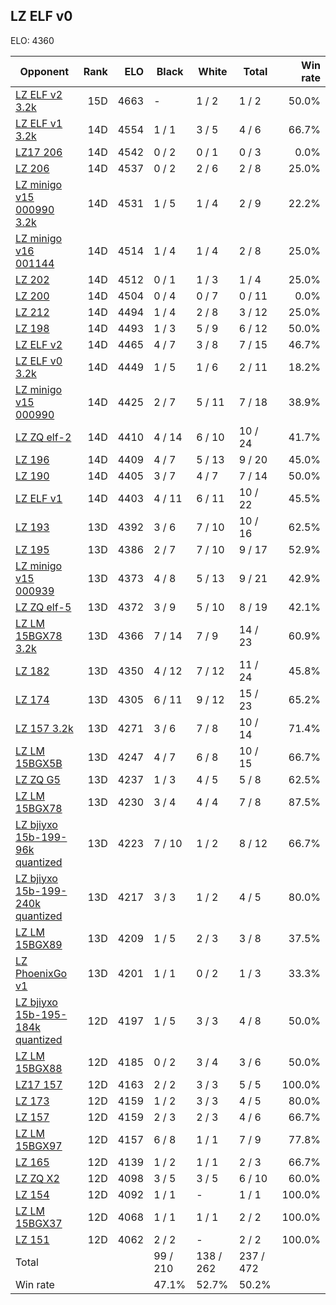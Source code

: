 ## LZ ELF v0 ##

ELO: 4360

Opponent | Rank | ELO | Black | White | Total | Win rate
---------|-----:|----:|-------|-------|-------|-------:
[LZ ELF v2 3.2k](LZ%20ELF%20v2%203.2k.md) | 15D | 4663 | - | 1 / 2 | 1 / 2 | 50.0%
[LZ ELF v1 3.2k](LZ%20ELF%20v1%203.2k.md) | 14D | 4554 | 1 / 1 | 3 / 5 | 4 / 6 | 66.7%
[LZ17 206](LZ17%20206.md) | 14D | 4542 | 0 / 2 | 0 / 1 | 0 / 3 | 0.0%
[LZ 206](LZ%20206.md) | 14D | 4537 | 0 / 2 | 2 / 6 | 2 / 8 | 25.0%
[LZ minigo v15 000990 3.2k](LZ%20minigo%20v15%20000990%203.2k.md) | 14D | 4531 | 1 / 5 | 1 / 4 | 2 / 9 | 22.2%
[LZ minigo v16 001144](LZ%20minigo%20v16%20001144.md) | 14D | 4514 | 1 / 4 | 1 / 4 | 2 / 8 | 25.0%
[LZ 202](LZ%20202.md) | 14D | 4512 | 0 / 1 | 1 / 3 | 1 / 4 | 25.0%
[LZ 200](LZ%20200.md) | 14D | 4504 | 0 / 4 | 0 / 7 | 0 / 11 | 0.0%
[LZ 212](LZ%20212.md) | 14D | 4494 | 1 / 4 | 2 / 8 | 3 / 12 | 25.0%
[LZ 198](LZ%20198.md) | 14D | 4493 | 1 / 3 | 5 / 9 | 6 / 12 | 50.0%
[LZ ELF v2](LZ%20ELF%20v2.md) | 14D | 4465 | 4 / 7 | 3 / 8 | 7 / 15 | 46.7%
[LZ ELF v0 3.2k](LZ%20ELF%20v0%203.2k.md) | 14D | 4449 | 1 / 5 | 1 / 6 | 2 / 11 | 18.2%
[LZ minigo v15 000990](LZ%20minigo%20v15%20000990.md) | 14D | 4425 | 2 / 7 | 5 / 11 | 7 / 18 | 38.9%
[LZ ZQ elf-2](LZ%20ZQ%20elf-2.md) | 14D | 4410 | 4 / 14 | 6 / 10 | 10 / 24 | 41.7%
[LZ 196](LZ%20196.md) | 14D | 4409 | 4 / 7 | 5 / 13 | 9 / 20 | 45.0%
[LZ 190](LZ%20190.md) | 14D | 4405 | 3 / 7 | 4 / 7 | 7 / 14 | 50.0%
[LZ ELF v1](LZ%20ELF%20v1.md) | 14D | 4403 | 4 / 11 | 6 / 11 | 10 / 22 | 45.5%
[LZ 193](LZ%20193.md) | 13D | 4392 | 3 / 6 | 7 / 10 | 10 / 16 | 62.5%
[LZ 195](LZ%20195.md) | 13D | 4386 | 2 / 7 | 7 / 10 | 9 / 17 | 52.9%
[LZ minigo v15 000939](LZ%20minigo%20v15%20000939.md) | 13D | 4373 | 4 / 8 | 5 / 13 | 9 / 21 | 42.9%
[LZ ZQ elf-5](LZ%20ZQ%20elf-5.md) | 13D | 4372 | 3 / 9 | 5 / 10 | 8 / 19 | 42.1%
[LZ LM 15BGX78 3.2k](LZ%20LM%2015BGX78%203.2k.md) | 13D | 4366 | 7 / 14 | 7 / 9 | 14 / 23 | 60.9%
[LZ 182](LZ%20182.md) | 13D | 4350 | 4 / 12 | 7 / 12 | 11 / 24 | 45.8%
[LZ 174](LZ%20174.md) | 13D | 4305 | 6 / 11 | 9 / 12 | 15 / 23 | 65.2%
[LZ 157 3.2k](LZ%20157%203.2k.md) | 13D | 4271 | 3 / 6 | 7 / 8 | 10 / 14 | 71.4%
[LZ LM 15BGX5B](LZ%20LM%2015BGX5B.md) | 13D | 4247 | 4 / 7 | 6 / 8 | 10 / 15 | 66.7%
[LZ ZQ G5](LZ%20ZQ%20G5.md) | 13D | 4237 | 1 / 3 | 4 / 5 | 5 / 8 | 62.5%
[LZ LM 15BGX78](LZ%20LM%2015BGX78.md) | 13D | 4230 | 3 / 4 | 4 / 4 | 7 / 8 | 87.5%
[LZ bjiyxo 15b-199-96k quantized](LZ%20bjiyxo%2015b-199-96k%20quantized.md) | 13D | 4223 | 7 / 10 | 1 / 2 | 8 / 12 | 66.7%
[LZ bjiyxo 15b-199-240k quantized](LZ%20bjiyxo%2015b-199-240k%20quantized.md) | 13D | 4217 | 3 / 3 | 1 / 2 | 4 / 5 | 80.0%
[LZ LM 15BGX89](LZ%20LM%2015BGX89.md) | 13D | 4209 | 1 / 5 | 2 / 3 | 3 / 8 | 37.5%
[LZ PhoenixGo v1](LZ%20PhoenixGo%20v1.md) | 13D | 4201 | 1 / 1 | 0 / 2 | 1 / 3 | 33.3%
[LZ bjiyxo 15b-195-184k quantized](LZ%20bjiyxo%2015b-195-184k%20quantized.md) | 12D | 4197 | 1 / 5 | 3 / 3 | 4 / 8 | 50.0%
[LZ LM 15BGX88](LZ%20LM%2015BGX88.md) | 12D | 4185 | 0 / 2 | 3 / 4 | 3 / 6 | 50.0%
[LZ17 157](LZ17%20157.md) | 12D | 4163 | 2 / 2 | 3 / 3 | 5 / 5 | 100.0%
[LZ 173](LZ%20173.md) | 12D | 4159 | 1 / 2 | 3 / 3 | 4 / 5 | 80.0%
[LZ 157](LZ%20157.md) | 12D | 4159 | 2 / 3 | 2 / 3 | 4 / 6 | 66.7%
[LZ LM 15BGX97](LZ%20LM%2015BGX97.md) | 12D | 4157 | 6 / 8 | 1 / 1 | 7 / 9 | 77.8%
[LZ 165](LZ%20165.md) | 12D | 4139 | 1 / 2 | 1 / 1 | 2 / 3 | 66.7%
[LZ ZQ X2](LZ%20ZQ%20X2.md) | 12D | 4098 | 3 / 5 | 3 / 5 | 6 / 10 | 60.0%
[LZ 154](LZ%20154.md) | 12D | 4092 | 1 / 1 | - | 1 / 1 | 100.0%
[LZ LM 15BGX37](LZ%20LM%2015BGX37.md) | 12D | 4068 | 1 / 1 | 1 / 1 | 2 / 2 | 100.0%
[LZ 151](LZ%20151.md) | 12D | 4062 | 2 / 2 | - | 2 / 2 | 100.0%
Total | | | 99 / 210 | 138 / 262 | 237 / 472 | 
Win rate| | | 47.1% | 52.7% | 50.2% | 
